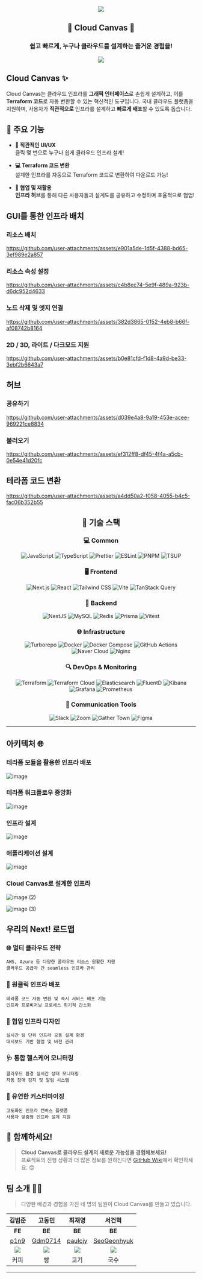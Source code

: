 <p align="middle" >
<img src="https://github.com/user-attachments/assets/907f345d-33f3-4c33-937d-f112f057a91b">
</p>

<h2 align="center">🎨 Cloud Canvas 🎨</h2>
<h3 align="middle">쉽고 빠르게, 누구나 클라우드를 설계하는 즐거운 경험을!</h3>

<div align=center>
  <a href="https://hits.seeyoufarm.com">
    <img src="https://hits.seeyoufarm.com/api/count/incr/badge.svg?url=https%3A%2F%2Fgithub.com%2Fboostcampwm-2024%2Fweb37-cloud-canvas&count_bg=%2390EE90&title_bg=%2332CD32&icon=&icon_color=%23E7E7E7&title=hits&edge_flat=false"/>
  </a>
</div>

## Cloud Canvas ✨

Cloud Canvas는 클라우드 인프라를 **그래픽 인터페이스**로 손쉽게 설계하고, 이를 **Terraform 코드**로 자동 변환할 수 있는 혁신적인 도구입니다. 국내 클라우드 플랫폼을 지원하며, 사용자가 **직관적으로** 인프라를 설계하고 **빠르게 배포**할 수 있도록 돕습니다.

## 🌟 **주요 기능**

-   **🎨 직관적인 UI/UX**  
    클릭 몇 번으로 누구나 쉽게 클라우드 인프라 설계!

-   **💻 Terraform 코드 변환**  
    설계한 인프라를 자동으로 Terraform 코드로 변환하여 다운로드 가능!

-   **🤝 협업 및 재활용**  
    **인프라 허브**를 통해 다른 사용자들과 설계도를 공유하고 수정하며 효율적으로 협업!

## GUI를 통한 인프라 배치

### 리소스 배치

https://github.com/user-attachments/assets/e901a5de-1d5f-4388-bd65-3ef989e2a857

### 리소스 속성 설정

https://github.com/user-attachments/assets/c4b8ec74-5e9f-489a-923b-d6dc952d4633

### 노드 삭제 및 엣지 연결

https://github.com/user-attachments/assets/382d3865-0152-4eb8-b66f-af08742b8164

### 2D / 3D, 라이트 / 다크모드 지원

https://github.com/user-attachments/assets/b0e81cfd-f1d8-4a9d-be33-3ebf2b6643a7

## 허브

### 공유하기

https://github.com/user-attachments/assets/d039e4a8-9a19-453e-acee-969221ce8834

### 불러오기

https://github.com/user-attachments/assets/ef312ff8-df45-4f4a-a5cb-0e54e41d20fc

## 테라폼 코드 변환

https://github.com/user-attachments/assets/a4dd50a2-f058-4055-b4c5-fac06b352b55

<div align="center">

## 🚀 기술 스택

### 💻 Common

<p>
    <img src="https://img.shields.io/badge/JavaScript-F7DF1E?style=for-the-badge&logo=javascript&logoColor=black" alt="JavaScript"/>
    <img src="https://img.shields.io/badge/TypeScript-3178C6?style=for-the-badge&logo=typescript&logoColor=white" alt="TypeScript"/>
    <img src="https://img.shields.io/badge/Prettier-F7B93E?style=for-the-badge&logo=prettier&logoColor=black" alt="Prettier"/>
    <img src="https://img.shields.io/badge/ESLint-4B32C3?style=for-the-badge&logo=eslint&logoColor=white" alt="ESLint"/>
    <img src="https://img.shields.io/badge/PNPM-F69220?style=for-the-badge&logo=pnpm&logoColor=white" alt="PNPM"/>
    <img src="https://img.shields.io/badge/TSUP-3178C6?style=for-the-badge&logo=typescript&logoColor=white" alt="TSUP"/>
</p>

### 🖥️ Frontend

<p>
    <img src="https://img.shields.io/badge/Next.js-000000?style=for-the-badge&logo=nextdotjs&logoColor=white" alt="Next.js"/>
    <img src="https://img.shields.io/badge/React-61DAFB?style=for-the-badge&logo=react&logoColor=black" alt="React"/>
    <img src="https://img.shields.io/badge/Tailwind%20CSS-06B6D4?style=for-the-badge&logo=tailwindcss&logoColor=white" alt="Tailwind CSS"/>
    <img src="https://img.shields.io/badge/Vite-646CFF?style=for-the-badge&logo=vite&logoColor=white" alt="Vite"/>
    <img src="https://img.shields.io/badge/TanStack%20Query-FF4154?style=for-the-badge&logo=reactquery&logoColor=white" alt="TanStack Query"/>
</p>

### 🔧 Backend

<p>
    <img src="https://img.shields.io/badge/NestJS-E0234E?style=for-the-badge&logo=nestjs&logoColor=white" alt="NestJS"/>
    <img src="https://img.shields.io/badge/MySQL-4479A1?style=for-the-badge&logo=mysql&logoColor=white" alt="MySQL"/>
    <img src="https://img.shields.io/badge/Redis-DC382D?style=for-the-badge&logo=redis&logoColor=white" alt="Redis"/>
    <img src="https://img.shields.io/badge/Prisma-2D3748?style=for-the-badge&logo=prisma&logoColor=white" alt="Prisma"/>
    <img src="https://img.shields.io/badge/Vitest-6E9F18?style=for-the-badge&logo=vitest&logoColor=white" alt="Vitest"/>
</p>

### 🌐 Infrastructure

<p>
    <img src="https://img.shields.io/badge/Turborepo-000000?style=for-the-badge&logo=turborepo&logoColor=white" alt="Turborepo"/>
    <img src="https://img.shields.io/badge/Docker-2496ED?style=for-the-badge&logo=docker&logoColor=white" alt="Docker"/>
    <img src="https://img.shields.io/badge/Docker_Compose-2496ED?style=for-the-badge&logo=docker&logoColor=white" alt="Docker Compose"/>
    <img src="https://img.shields.io/badge/GitHub_Actions-2088FF?style=for-the-badge&logo=githubactions&logoColor=white" alt="GitHub Actions"/>
    <img src="https://img.shields.io/badge/Naver_Cloud-03C75A?style=for-the-badge&logo=naver&logoColor=white" alt="Naver Cloud"/>
    <img src="https://img.shields.io/badge/Nginx-009639?style=for-the-badge&logo=nginx&logoColor=white" alt="Nginx"/>
</p>

### 🔍 DevOps & Monitoring

<p>
    <img src="https://img.shields.io/badge/Terraform-7B42BC?style=for-the-badge&logo=terraform&logoColor=white" alt="Terraform"/>
    <img src="https://img.shields.io/badge/Terraform%20Cloud-7B42BC?style=for-the-badge&logo=terraform&logoColor=white" alt="Terraform Cloud"/>
    <img src="https://img.shields.io/badge/Elasticsearch-005571?style=for-the-badge&logo=elasticsearch&logoColor=white" alt="Elasticsearch"/>
    <img src="https://img.shields.io/badge/FluentD-0E83C8?style=for-the-badge&logo=fluentd&logoColor=white" alt="FluentD"/>
    <img src="https://img.shields.io/badge/Kibana-005571?style=for-the-badge&logo=kibana&logoColor=white" alt="Kibana"/>
    <img src="https://img.shields.io/badge/Grafana-F46800?style=for-the-badge&logo=grafana&logoColor=white" alt="Grafana"/>
    <img src="https://img.shields.io/badge/Prometheus-E6522C?style=for-the-badge&logo=prometheus&logoColor=white" alt="Prometheus"/>
</p>

### 💬 Communication Tools

<p>
    <img src="https://img.shields.io/badge/Slack-4A154B?style=for-the-badge&logo=slack&logoColor=white" alt="Slack"/>
    <img src="https://img.shields.io/badge/Zoom-2D8CFF?style=for-the-badge&logo=zoom&logoColor=white" alt="Zoom"/>
    <img src="https://img.shields.io/badge/Gather_Town-6E5494?style=for-the-badge&logo=googlemeet&logoColor=white" alt="Gather Town"/>
    <img src="https://img.shields.io/badge/Figma-F24E1E?style=for-the-badge&logo=figma&logoColor=white" alt="Figma"/>
</p>

</div>

---

## **아키텍처** 🌐

### **테라폼 모듈을 활용한 인프라 배포**

![image](https://github.com/user-attachments/assets/ee335fdb-b671-49d8-a376-bc1f98305f2a)

### **테라폼 워크플로우 중앙화**

![image](https://github.com/user-attachments/assets/e8bd555e-ae84-4989-a520-800a61b3da54)

### **인프라 설계**

![image](https://github.com/user-attachments/assets/b18b1048-5fe8-43ee-a33f-8fbe2b38e873)

### **애플리케이션 설계**

![image](https://github.com/user-attachments/assets/04145d8b-61b0-401a-8943-7494a0f9aed5)

### **Cloud Canvas로 설계한 인프라**

![image (2)](https://github.com/user-attachments/assets/43b5a7d6-e159-4801-a535-fbc8b9e1712c)

![image (3)](https://github.com/user-attachments/assets/92246da9-6d78-4e09-b8fd-4060576dd97c)

## 우리의 Next! 로드맵

### 🌐 **멀티 클라우드 전략**<br>

    AWS, Azure 등 다양한 클라우드 리소스 원활한 지원
    클라우드 공급자 간 seamless 인프라 관리

### 🚀 원클릭 인프라 배포<br>

    테라폼 코드 자동 변환 및 즉시 서비스 배포 기능
    인프라 프로비저닝 프로세스 획기적 간소화

### 👥 협업 인프라 디자인<br>

    실시간 팀 단위 인프라 공동 설계 환경
    대시보드 기반 협업 및 버전 관리

### 🩺 통합 헬스케어 모니터링<br>

    클라우드 환경 실시간 상태 모니터링
    자동 장애 감지 및 알림 시스템

### 🎨 유연한 커스터마이징<br>

    고도화된 인프라 캔버스 플랫폼
    사용자 맞춤형 인프라 설계 지원

## 🌈 **함께하세요!**

> **Cloud Canvas로 클라우드 설계의 새로운 가능성을 경험해보세요!**  
> 프로젝트의 진행 상황과 더 많은 정보를 원하신다면 [GitHub Wiki](https://github.com/boostcampwm-2024/web37-cloud-canvas/wiki)에서 확인하세요. 😊

## **팀 소개** 👩‍💻

> 다양한 배경과 경험을 가진 네 명의 팀원이 Cloud Canvas를 만들고 있습니다.

|                         **김범준**                         |                        **고동민**                         |                        **최재영**                         |                        **서건혁**                         |
| :--------------------------------------------------------: | :-------------------------------------------------------: | :-------------------------------------------------------: | :-------------------------------------------------------: |
|                           **FE**                           |                          **BE**                           |                          **BE**                           |                          **BE**                           |
|             [p1n9](https://github.com/p1n9d3v)             |           [Gdm0714](https://github.com/Gdm0714)           |           [paulcjy](https://github.com/paulcjy)           |       [SeoGeonhyuk](https://github.com/SeoGeonhyuk)       |
| ![](https://avatars.githubusercontent.com/u/152015839?v=4) | ![](https://avatars.githubusercontent.com/u/50660440?v=4) | ![](https://avatars.githubusercontent.com/u/86853786?v=4) | ![](https://avatars.githubusercontent.com/u/60954160?v=4) |
|                            커피                            |                            빵                             |                           고기                            |                           국수                            |

---
